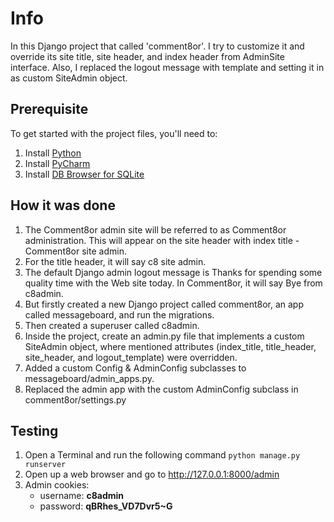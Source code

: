 # Info
In this Django project that called 'comment8or'. I try to customize it and override its site title, site header, and index header from AdminSite interface. Also, I replaced the logout message with template and setting it in as custom SiteAdmin object.

## Prerequisite

To get started with the project files, you'll need to:
1. Install [Python](https://www.python.org/downloads/)
2. Install [PyCharm](https://www.jetbrains.com/help/pycharm/installation-guide.html#standalone)
3. Install [DB Browser for SQLite](https://sqlitebrowser.org/dl/)


## How it was done
1. The Comment8or admin site will be referred to as Comment8or administration. This will appear on the site header with  index title - Comment8or site admin.
2. For the title header, it will say c8 site admin.
3. The default Django admin logout message is Thanks for spending some quality time with the Web site today. In Comment8or, it will say Bye from c8admin.
4. But firstly created a new Django project called comment8or, an app called messageboard, and run the migrations.
5. Then created a superuser called c8admin.
6. Inside the project, create an admin.py file that implements a custom SiteAdmin object, where mentioned attributes (index_title, title_header, site_header, and logout_template) were overridden.
7. Added a custom Config & AdminConfig subclasses to messageboard/admin_apps.py.
8. Replaced the admin app with the custom AdminConfig subclass in comment8or/settings.py

## Testing

1. Open a Terminal and run the following command `python manage.py runserver`
2. Open up a web browser and go to http://127.0.0.1:8000/admin
3. Admin cookies: 
   - username: **c8admin**
   - password: **qBRhes_VD7Dvr5~G**